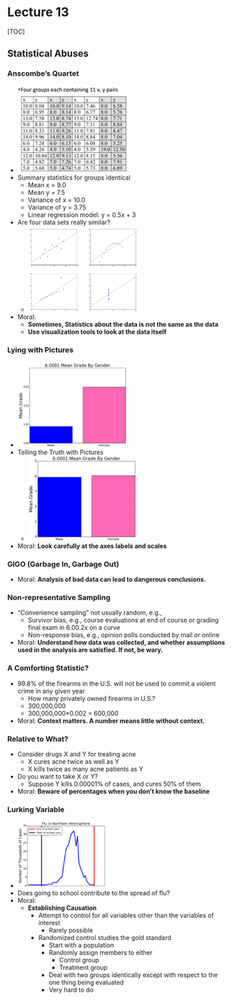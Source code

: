 # Lecture 13

[TOC]

## Statistical Abuses

### Anscombe’s Quartet

* <img src="media/15030265292064.jpg" style="width:250px" />
* Summary statistics for groups identical
    * Mean x = 9.0
    * Mean y = 7.5
    * Variance of x = 10.0
    * Variance of y = 3.75
    * Linear regression model: y = 0.5x + 3
* Are four data sets really similar?
    * <img src="media/15030266004376.jpg" style="width:250px" />
* Moral:
    * **Sometimes, Statistics about the data is not the same as the data**
    * **Use visualization tools to look at the data itself**

### Lying with Pictures

* <img src="media/15030266994655.jpg" style="width:250px" />
* Telling the Truth with Pictures
    * <img src="media/15030267393713.jpg" style="width:250px" />
* Moral: **Look carefully at the axes labels and scales**

### GIGO (Garbage In, Garbage Out)

* Moral: **Analysis of bad data can lead to dangerous conclusions.**

### Non-representative Sampling

* “Convenience sampling” not usually random, e.g.,
    * Survivor bias, e.g., course evaluations at end of course or grading final exam in 6.00.2x on a curve
    * Non-response bias, e.g., opinion polls conducted by mail or online
* Moral: **Understand how data was collected, and whether assumptions used in the analysis are satisfied. If not, be wary.**

### A Comforting Statistic?

* 99.8% of the firearms in the U.S. will not be used to commit a violent crime in any given year
    * How many privately owned firearms in U.S.?
    * 300,000,000
    * 300,000,000*0.002 = 600,000
* Moral: **Context matters. A number means little without context.**

### Relative to What?

* Consider drugs X and Y for treating acne
    * X cures acne twice as well as Y
    * X kills twice as many acne patients as Y
* Do you want to take X or Y?
    * Suppose Y kills 0.00001% of cases, and cures 50% of them
* Moral: **Beware of percentages when you don’t know the baseline**

### Lurking Variable

* <img src="media/15030272486412.jpg" style="width:200px" />
* Does going to school contribute to the spread of flu?
* Moral:
    * **Establishing Causation**
        * Attempt to control for all variables other than the variables of interest
            * Rarely possible
        * Randomized control studies the gold standard
            * Start with a population
            * Randomly assign members to either
                * Control group
                * Treatment group
            * Deal with two groups identically except with respect to the one thing being evaluated
            * Very hard to do


